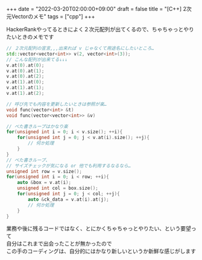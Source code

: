 +++
date = "2022-03-20T02:00:00+09:00"
draft = false
title = "[C++] 2次元Vectorのメモ"
tags = ["cpp"]
+++

HackerRankやってるときによく２次元配列が出てくるので、ちゃちゃっとやりたいときのメモです

```cpp
// ２次元配列の宣言,,,出来れば v じゃなくて用途名にしたいところ…
std::vector<vector<int>> v(2, vector<int>(3));
// こんな配列が出来てる↓↓↓
v.at(0).at(0);
v.at(0).at(1);
v.at(0).at(2);
v.at(1).at(0);
v.at(1).at(1);
v.at(1).at(2);

// 呼び先でも内容を更新したいときは参照が楽…
void func(vector<int> &t)
void func(vector<vector<int>> &v)

// べた書きループはかなり楽
for(unsigned int i = 0; i < v.size(); ++i){
    for(unsigned int j = 0; j < v.at(i).size(); ++j){
        // 何か処理
    }
}
// べた書きループ、
// サイズチェックが気になる or 他でも利用するなるなら…
unsigned int row = v.size();
for(unsigned int i = 0; i < row; ++i){
    auto &box = v.at(i);
    unsigned int col = box.size();
    for(unsigned int j = 0; j < col; ++j){
        auto &ck_data = v.at(i).at(j);
        // 何か処理
    }
}
```

業務や後に残るコードではなく、とにかくちゃちゃっとやりたい、という要望って  
自分はこれまで出会ったことが無かったので  
この手のコーディングは、自分的にはかなり新しいというか新鮮な感じがします
